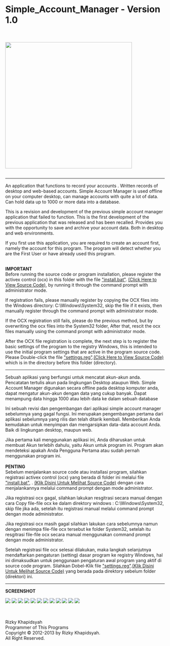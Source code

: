 # Simple_Account_Manager - Version 1.0
<br><br>
<img src="https://github.com/RizkyKhapidsyah/Simple_Account_Manager_v1.0/blob/master/certificate/Sertifikat%20100%25%20Bebas%20Malware%20-%20Simple%20Account%20Manager%20-%20Softpedia.PNG" width=400pt>
<br><br>
___
An application that functions to record your accounts . Written records of desktop and web-based accounts. Simple Account Manager is used offline on your computer desktop, can manage accounts with quite a lot of data. Can hold data up to 1000 or more data into a database.

This is a revision and development of the previous simple account manager application that failed to function. This is the first development of the previous application that was released and has been recalled. Provides you with the opportunity to save and archive your account data. Both in desktop and web environments.

If you first use this application, you are required to create an account first, namely the account for this program. The program will detect whether you are the First User or have already used this program.

<br>
<b>IMPORTANT</b><br>
Before running the source code or program installation, please register the activex control (ocx) in this folder with the 
file <a href="https://github.com/RizkyKhapidsyah/Simple_Account_Manager_v1.0/tree/master/%5BINSTALLER_PROJECT%5D/RikySoft/Simple%20Account%20Manager%20v1.0/activeX">"install.bat"</a>. <a href="https://github.com/RizkyKhapidsyah/Simple_Account_Manager_v1.0/blob/master/%5BINSTALLER_PROJECT%5D/RikySoft/Simple%20Account%20Manager%20v1.0/activeX/install.bat"> (Click Here to View Source Code)</a>, by running it through the command prompt with administrator mode.

If registration fails, please manually register by copying the OCX files into the Windows directory:
C:\Windows\System32, skip the file if it exists, then manually register through the command prompt with administrator mode.

If the OCX registration still fails, please do the previous method, but by overwriting the ocx files into the System32 folder,
After that, rescit the ocx files manually using the command prompt with administrator mode.

After the OCX file registration is complete, the next step is to register the basic settings of the program to the registry
Windows, this is intended to use the initial program settings that are active in the program source code. Please Double-click 
the file <a href="https://github.com/RizkyKhapidsyah/Simple_Account_Manager_v1.0/tree/master/%5BINSTALLER_PROJECT%5D/RikySoft/Simple%20Account%20Manager%20v1.0">"settings.reg"</a>.<a href="https://github.com/RizkyKhapidsyah/Simple_Account_Manager_v1.0/blob/master/%5BINSTALLER_PROJECT%5D/RikySoft/Simple%20Account%20Manager%20v1.0/settings.reg">(Click Here to View Source Code)<a> which is in the directory before this folder (directory).


_____________________________________________________________

Sebuah aplikasi yang berfungsi untuk mencatat akun-akun anda. Pencatatan tertulis akun pada lingkungan Desktop ataupun Web. Simple Account Manager digunakan secara offline pada desktop komputer anda, dapat mengatur akun-akun dengan data yang cukup banyak. Dapat menampung data hingga 1000 atau lebih data ke dalam sebuah database

Ini sebuah revisi dan pengembangan dari aplikasi simple account manager sebelumnya yang gagal fungsi. Ini merupakan pengembangan pertama dari aplikasi sebelumnya yang rilis dan telah ditarik kembali. Memberikan Anda kemudakan untuk menyimpan dan mengarsipkan data-data account Anda. Baik di lingkungan desktop, maupun web. 

Jika pertama kali menggunakan aplikasi ini, Anda diharuskan untuk membuat Akun terlebih dahulu, yaitu Akun untuk program ini. Program akan mendeteksi apakah Anda Pengguna Pertama atau sudah pernah menggunakan program ini.
<br><br>
<b>PENTING</b><br>
Sebelum menjalankan source code atau installasi program, silahkan registrasi activex control (ocx) yang berada di folder ini
melalui file <a href="https://github.com/RizkyKhapidsyah/Simple_Account_Manager_v1.0/tree/master/%5BINSTALLER_PROJECT%5D/RikySoft/Simple%20Account%20Manager%20v1.0/activeX">"install.bat"</a>, . <a href="https://github.com/RizkyKhapidsyah/Simple_Account_Manager_v1.0/blob/master/%5BINSTALLER_PROJECT%5D/RikySoft/Simple%20Account%20Manager%20v1.0/activeX/install.bat"> (Klik Disini Untuk Melihat Source Code)</a> dengan cara menjalankannya melalui command prompt dengan mode administrator.

Jika registrasi ocx gagal, silahkan lakukan resgitrasi secara manual dengan cara Copy file-file ocx ke dalam direktory windows :
C:\Windows\System32, skip file jika ada, setelah itu registrasi manual melalui command prompt dengan mode administrator.

Jika registrasi ocx masih gagal silahkan lakukan cara sebelumnya namun dengan menimpa file-file ocx tersebut ke folder System32,
setelah itu resgitrasi file-file ocx secara manual menggunakan command prompt dengan mode administrator.

Setelah registrasi file ocx selesai dilakukan, maka langkah selanjutnya mendaftarkan pengaturan (setting) dasar program ke registry Windows, hal ini dimaksudkan untuk penggunaan pengaturan awal program yang aktif di source code program. Silahkan Dobel-Klik file <a href="https://github.com/RizkyKhapidsyah/Simple_Account_Manager_v1.0/tree/master/%5BINSTALLER_PROJECT%5D/RikySoft/Simple%20Account%20Manager%20v1.0">"settings.reg"</a>.<a href="https://github.com/RizkyKhapidsyah/Simple_Account_Manager_v1.0/blob/master/%5BINSTALLER_PROJECT%5D/RikySoft/Simple%20Account%20Manager%20v1.0/settings.reg">(Klik Disini Untuk Melihat Source Code)<a> yang berada pada direktory sebelum folder (direktori) ini.


_____________________________________________________________
<b>SCREENSHOT</b><br>

<img src="https://github.com/RizkyKhapidsyah/Simple_Account_Manager_v1.0/blob/master/screenshot/001.PNG"> <img src="https://github.com/RizkyKhapidsyah/Simple_Account_Manager_v1.0/blob/master/screenshot/002.PNG"> <img src="https://github.com/RizkyKhapidsyah/Simple_Account_Manager_v1.0/blob/master/screenshot/003.PNG"> <img src="https://github.com/RizkyKhapidsyah/Simple_Account_Manager_v1.0/blob/master/screenshot/004.PNG"> <img src="https://github.com/RizkyKhapidsyah/Simple_Account_Manager_v1.0/blob/master/screenshot/005.PNG"> <img src="https://github.com/RizkyKhapidsyah/Simple_Account_Manager_v1.0/blob/master/screenshot/006.PNG"> <img src="https://github.com/RizkyKhapidsyah/Simple_Account_Manager_v1.0/blob/master/screenshot/007.PNG"> <img src="https://github.com/RizkyKhapidsyah/Simple_Account_Manager_v1.0/blob/master/screenshot/008.PNG"> <img src="https://github.com/RizkyKhapidsyah/Simple_Account_Manager_v1.0/blob/master/screenshot/009.PNG"> <img src="https://github.com/RizkyKhapidsyah/Simple_Account_Manager_v1.0/blob/master/screenshot/010.PNG"> <img src="https://github.com/RizkyKhapidsyah/Simple_Account_Manager_v1.0/blob/master/screenshot/011.PNG"> <img src="https://github.com/RizkyKhapidsyah/Simple_Account_Manager_v1.0/blob/master/screenshot/012.PNG"> 

<br><br>
Rizky Khapidsyah<br>
Programmer of This Programs<br>
Copyright © 2012-2013 by Rizky Khapidsyah.<br>
All Right Reserved.<br>
